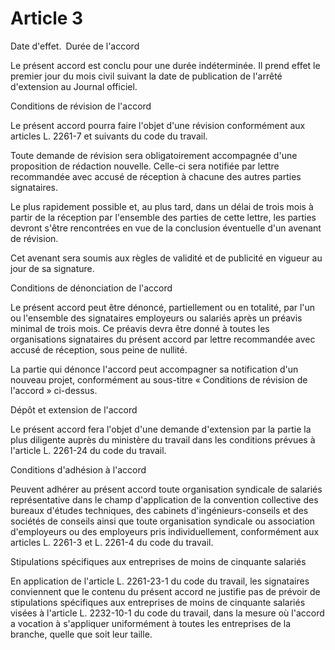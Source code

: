 # Article 3

Date d'effet. Durée de l'accord

Le présent accord est conclu pour une durée indéterminée. Il prend effet le premier jour du mois civil suivant la date de publication de l'arrêté d'extension au Journal officiel.

Conditions de révision de l'accord

Le présent accord pourra faire l'objet d'une révision conformément aux articles L. 2261-7 et suivants du code du travail.

Toute demande de révision sera obligatoirement accompagnée d'une proposition de rédaction nouvelle. Celle-ci sera notifiée par lettre recommandée avec accusé de réception à chacune des autres parties signataires.

Le plus rapidement possible et, au plus tard, dans un délai de trois mois à partir de la réception par l'ensemble des parties de cette lettre, les parties devront s'être rencontrées en vue de la conclusion éventuelle d'un avenant de révision.

Cet avenant sera soumis aux règles de validité et de publicité en vigueur au jour de sa signature.

Conditions de dénonciation de l'accord

Le présent accord peut être dénoncé, partiellement ou en totalité, par l'un ou l'ensemble des signataires employeurs ou salariés après un préavis minimal de trois mois. Ce préavis devra être donné à toutes les organisations signataires du présent accord par lettre recommandée avec accusé de réception, sous peine de nullité.

La partie qui dénonce l'accord peut accompagner sa notification d'un nouveau projet, conformément au sous-titre « Conditions de révision de l'accord » ci-dessus.

Dépôt et extension de l'accord

Le présent accord fera l'objet d'une demande d'extension par la partie la plus diligente auprès du ministère du travail dans les conditions prévues à l'article L. 2261-24 du code du travail.

Conditions d'adhésion à l'accord

Peuvent adhérer au présent accord toute organisation syndicale de salariés représentative dans le champ d'application de la convention collective des bureaux d'études techniques, des cabinets d'ingénieurs-conseils et des sociétés de conseils ainsi que toute organisation syndicale ou association d'employeurs ou des employeurs pris individuellement, conformément aux articles L. 2261-3 et L. 2261-4 du code du travail.

Stipulations spécifiques aux entreprises de moins de cinquante salariés

En application de l'article L. 2261-23-1 du code du travail, les signataires conviennent que le contenu du présent accord ne justifie pas de prévoir de stipulations spécifiques aux entreprises de moins de cinquante salariés visées à l'article L. 2232-10-1 du code du travail, dans la mesure où l'accord a vocation à s'appliquer uniformément à toutes les entreprises de la branche, quelle que soit leur taille.

